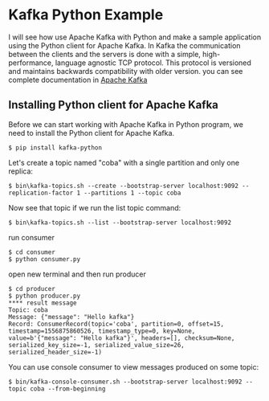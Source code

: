 # Kafka Python Example

I will see how use Apache Kafka with Python and make a sample application using the Python client for Apache Kafka. In Kafka the communication between the clients and the servers is done with a simple, high-performance, language agnostic TCP protocol. This protocol is versioned and maintains backwards compatibility with older version. you can see complete documentation in [Apache Kafka](https://kafka.apache.org/)

## Installing Python client for Apache Kafka

Before we can start working with Apache Kafka in Python program, we need to install the Python client for Apache Kafka.
```
$ pip install kafka-python
```
Let's create a topic named "coba" with a single partition and only one replica:
```
$ bin\kafka-topics.sh --create --bootstrap-server localhost:9092 --replication-factor 1 --partitions 1 --topic coba
```
Now see that topic if we run the list topic command:
```
$ bin\kafka-topics.sh --list --bootstrap-server localhost:9092
```
run consumer
```
$ cd consumer
$ python consumer.py
```

open new terminal and then run producer
```
$ cd producer
$ python producer.py
**** result message
Topic: coba
Message: {"message": "Hello kafka"}
Record: ConsumerRecord(topic='coba', partition=0, offset=15, timestamp=1556875860526, timestamp_type=0, key=None, value=b'{"message": "Hello kafka"}', headers=[], checksum=None, serialized_key_size=-1, serialized_value_size=26, serialized_header_size=-1)
```
You can use console consumer to view messages produced on some topic:
```
$ bin/kafka-console-consumer.sh --bootstrap-server localhost:9092 --topic coba --from-beginning
```